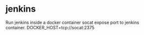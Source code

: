 # jenkins

Run jenkins inside a docker container
socat expose port to jenkins container.
DOCKER_HOST=tcp://socat:2375
